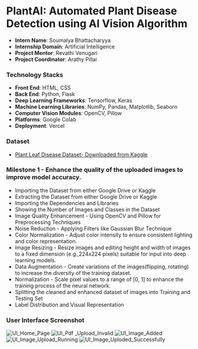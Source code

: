 # PlantAI: Automated Plant Disease Detection using AI Vision Algorithm

- **Intern Name**: Soumalya Bhattacharyya  
- **Internship Domain**: Artificial Intelligence  
- **Project Mentor**: Revathi Venugari  
- **Project Coordinator**: Arathy Pillai  

### Technology Stacks  
- **Front End**: HTML, CSS  
- **Back End**: Python, Flask  
- **Deep Learning Frameworks**: Tensorflow, Keras  
- **Machine Learning Libraries**: NumPy, Pandas, Matplotlib, Seaborn  
- **Computer Vision Modules**: OpenCV, Pillow  
- **Platforms**: Google Colab  
- **Deployment**: Vercel  

### Dataset  
- [Plant Leaf Disease Dataset- Downloaded from Kaggle](https://www.kaggle.com/datasets/asheniranga/leaf-disease-dataset-combination)

### Milestone 1 - Enhance the quality of the uploaded images to improve model accuracy.
- Importing the Dataset from either Google Drive or Kaggle
- Extracting the Dataset from either Google Drive or Kaggle
- Importing the Dependencies and Libraries
- Showing the Number of Images and Classes in the Dataset
- Image Quality Enhancement - Using OpenCV and Pillow for Preprocessing Techniques
- Noise Reduction - Applying Filters like Gaussian Blur Technique
- Color Normalization - Adjust color intensity to ensure consistent lighting and color representation.   
- Image Resizing - Resize images and editing height and width of images to a fixed dimension (e.g.,224x224 pixels) suitable for input into deep learning models.
- Data Augmentation - Create variations of the images(flipping, rotating) to increase the diversity of the training dataset.
- Normalization - Scale pixel values to a range of [0, 1] to enhance the training process of the neural network.
- Splitting the cleaned and enhanced dataset of images into Training and Testing Set
- Label Distribution and Visual Representation

### User Interface Screenshot
![UI_Home_Page](https://github.com/user-attachments/assets/80ca79a9-d185-4d31-a3df-434266cee297)
![UI_Pdf _Upload_Invalid](https://github.com/user-attachments/assets/d584046a-a4e0-4fb0-9689-6e029821d582)
![UI_Image_Added](https://github.com/user-attachments/assets/337fbcaf-ab6a-4938-8f30-8ae44cece401)
![UI_Image_Upload_Running](https://github.com/user-attachments/assets/839cd8b5-1254-4a15-99da-b0297642c080)
![UI_Image_Uploded_Successfully](https://github.com/user-attachments/assets/b2ec7c27-b363-4232-ad95-c12a9619dfd1)
